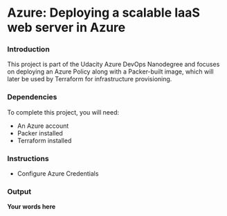 # Azure: Deploying a scalable IaaS web server in Azure

### Introduction
This project is part of the Udacity Azure DevOps Nanodegree and focuses on deploying an Azure Policy along with a Packer-built image, 
which will later be used by Terraform for infrastructure provisioning.


### Dependencies
To complete this project, you will need:

- An Azure account
- Packer installed
- Terraform installed

### Instructions

- Configure Azure Credentials

### Output
**Your words here**
